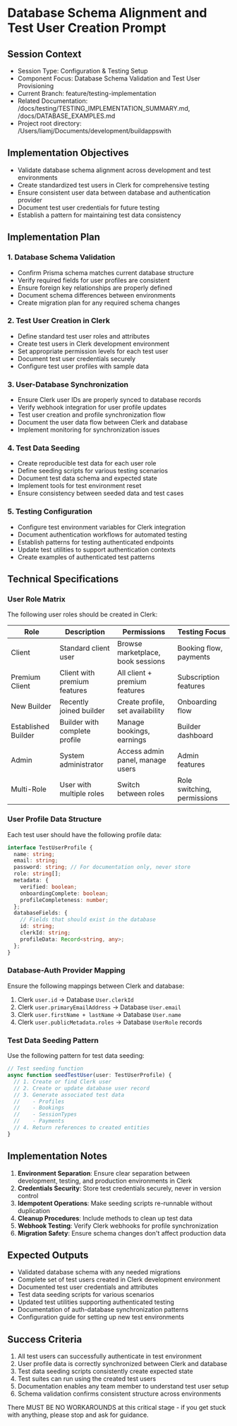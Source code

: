 # Database Schema Alignment and Test User Creation Prompt

## Session Context

- Session Type: Configuration & Testing Setup
- Component Focus: Database Schema Validation and Test User Provisioning
- Current Branch: feature/testing-implementation
- Related Documentation: /docs/testing/TESTING_IMPLEMENTATION_SUMMARY.md, /docs/DATABASE_EXAMPLES.md
- Project root directory: /Users/liamj/Documents/development/buildappswith

## Implementation Objectives

- Validate database schema alignment across development and test environments
- Create standardized test users in Clerk for comprehensive testing
- Ensure consistent user data between database and authentication provider
- Document test user credentials for future testing
- Establish a pattern for maintaining test data consistency

## Implementation Plan

### 1. Database Schema Validation

- Confirm Prisma schema matches current database structure
- Verify required fields for user profiles are consistent
- Ensure foreign key relationships are properly defined
- Document schema differences between environments
- Create migration plan for any required schema changes

### 2. Test User Creation in Clerk

- Define standard test user roles and attributes
- Create test users in Clerk development environment
- Set appropriate permission levels for each test user
- Document test user credentials securely
- Configure test user profiles with sample data

### 3. User-Database Synchronization

- Ensure Clerk user IDs are properly synced to database records
- Verify webhook integration for user profile updates
- Test user creation and profile synchronization flow
- Document the user data flow between Clerk and database
- Implement monitoring for synchronization issues

### 4. Test Data Seeding

- Create reproducible test data for each user role
- Define seeding scripts for various testing scenarios
- Document test data schema and expected state
- Implement tools for test environment reset
- Ensure consistency between seeded data and test cases

### 5. Testing Configuration

- Configure test environment variables for Clerk integration
- Document authentication workflows for automated testing
- Establish patterns for testing authenticated endpoints
- Update test utilities to support authentication contexts
- Create examples of authenticated test patterns

## Technical Specifications

### User Role Matrix

The following user roles should be created in Clerk:

| Role | Description | Permissions | Testing Focus |
|------|-------------|-------------|--------------|
| Client | Standard client user | Browse marketplace, book sessions | Booking flow, payments |
| Premium Client | Client with premium features | All client + premium features | Subscription features |
| New Builder | Recently joined builder | Create profile, set availability | Onboarding flow |
| Established Builder | Builder with complete profile | Manage bookings, earnings | Builder dashboard |
| Admin | System administrator | Access admin panel, manage users | Admin features |
| Multi-Role | User with multiple roles | Switch between roles | Role switching, permissions |

### User Profile Data Structure

Each test user should have the following profile data:

```typescript
interface TestUserProfile {
  name: string;
  email: string;
  password: string; // For documentation only, never store
  role: string[];
  metadata: {
    verified: boolean;
    onboardingComplete: boolean;
    profileCompleteness: number;
  };
  databaseFields: {
    // Fields that should exist in the database
    id: string;
    clerkId: string;
    profileData: Record<string, any>;
  };
}
```

### Database-Auth Provider Mapping

Ensure the following mappings between Clerk and database:

1. Clerk `user.id` → Database `User.clerkId`
2. Clerk `user.primaryEmailAddress` → Database `User.email`
3. Clerk `user.firstName + lastName` → Database `User.name`
4. Clerk `user.publicMetadata.roles` → Database `UserRole` records

### Test Data Seeding Pattern

Use the following pattern for test data seeding:

```typescript
// Test seeding function
async function seedTestUser(user: TestUserProfile) {
  // 1. Create or find Clerk user
  // 2. Create or update database user record
  // 3. Generate associated test data
  //    - Profiles
  //    - Bookings
  //    - SessionTypes
  //    - Payments
  // 4. Return references to created entities
}
```

## Implementation Notes

1. **Environment Separation**: Ensure clear separation between development, testing, and production environments in Clerk
2. **Credentials Security**: Store test credentials securely, never in version control
3. **Idempotent Operations**: Make seeding scripts re-runnable without duplication
4. **Cleanup Procedures**: Include methods to clean up test data
5. **Webhook Testing**: Verify Clerk webhooks for profile synchronization
6. **Migration Safety**: Ensure schema changes don't affect production data

## Expected Outputs

- Validated database schema with any needed migrations
- Complete set of test users created in Clerk development environment
- Documented test user credentials and attributes
- Test data seeding scripts for various scenarios
- Updated test utilities supporting authenticated testing
- Documentation of auth-database synchronization patterns
- Configuration guide for setting up new test environments

## Success Criteria

1. All test users can successfully authenticate in test environment
2. User profile data is correctly synchronized between Clerk and database
3. Test data seeding scripts consistently create expected state
4. Test suites can run using the created test users
5. Documentation enables any team member to understand test user setup
6. Schema validation confirms consistent structure across environments

There MUST BE NO WORKAROUNDS at this critical stage - if you get stuck with anything, please stop and ask for guidance.